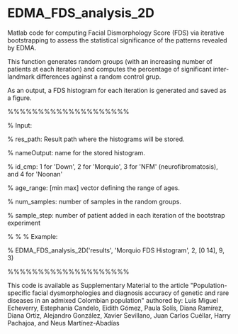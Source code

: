 # EDMA_FDS_analysis_2D

Matlab code for computing Facial Dismorphology Score (FDS) via iterative bootstrapping to assess the statistical significance of the patterns revealed by EDMA.

This function generates random groups (with an increasing number of patients at each iteration) and computes the percentage of significant inter-landmark differences against a random control grup.

As an output, a FDS histogram for each iteration is generated and saved as a figure.

%%%%%%%%%%%%%%%%%%%%

% Input:

% res_path: Result path where the histograms will be stored.

% nameOutput: name for the stored histogram.

% id_cmp: 1 for 'Down', 2 for 'Morquio', 3 for 'NFM' (neurofibromatosis), and 4 for 'Noonan'

% age_range: [min max] vector defining the range of ages.

% num_samples: number of samples in the random groups.

% sample_step: number of patient added in each iteration of the bootstrap experiment

%
%
% Example:

% EDMA_FDS_analysis_2D('results\', 'Morquio FDS Histogram', 2, [0 14], 9, 3)

%%%%%%%%%%%%%%%%%%%%

This code is available as Supplementary Material to the article "Population-specific facial dysmorphologies and diagnosis accuracy of genetic and rare diseases in an admixed Colombian population" authored by: Luis Miguel Echeverry, Estephania Candelo, Eidith Gómez, Paula Solís, Diana Ramírez, Diana Ortiz, Alejandro González, Xavier Sevillano, Juan Carlos Cuéllar, Harry Pachajoa, and Neus Martínez-Abadías
